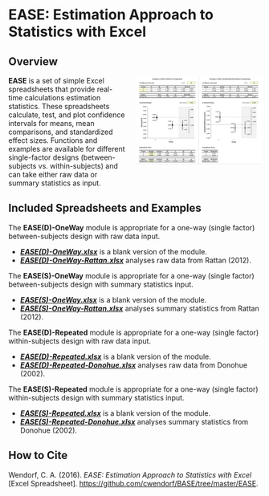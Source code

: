 # EASE: Estimation Approach to Statistics with Excel

## Overview

<img src="EASE.jpg" alt="EASE" align="right" style="padding: 0px 0px 20px 20px;">

**EASE** is a set of simple Excel spreadsheets that provide real-time calculations estimation statistics. These spreadsheets calculate, test, and plot confidence intervals for means, mean comparisons, and standardized effect sizes. Functions and examples are available for different single-factor designs (between-subjects vs. within-subjects) and can take either raw data or summary statistics as input. 

## Included Spreadsheets and Examples

The **EASE(D)-OneWay** module is appropriate for a one-way (single factor) between-subjects design with raw data input.

- [**_EASE(D)-OneWay.xlsx_**](https://github.com/cwendorf/BASE/raw/master/EASE/EASE(D)-OneWay.xlsx) is a blank version of the module.
- [**_EASE(D)-OneWay-Rattan.xlsx_**](https://github.com/cwendorf/BASE/raw/master/EASE/EASE(D)-OneWay-Rattan.xlsx) analyses raw data from Rattan (2012).

The **EASE(S)-OneWay** module is appropriate for a one-way (single factor) between-subjects design with summary statistics input.

- [**_EASE(S)-OneWay.xlsx_**](https://github.com/cwendorf/BASE/raw/master/EASE/EASE(S)-OneWay.xlsx) is a blank version of the module.
- [**_EASE(S)-OneWay-Rattan.xlsx_**](https://github.com/cwendorf/BASE/raw/master/EASE/EASE(S)-OneWay-Rattan.xlsx) analyses summary statistics from Rattan (2012).

The **EASE(D)-Repeated** module is appropriate for a one-way (single factor) within-subjects design with raw data input.

- [**_EASE(D)-Repeated.xlsx_**](https://github.com/cwendorf/BASE/raw/master/EASE/EASE(D)-Repeated.xlsx) is a blank version of the module.
- [**_EASE(D)-Repeated-Donohue.xlsx_**](https://github.com/cwendorf/BASE/raw/master/EASE/EASE(D)-Repeated-Donohue.xlsx) analyses raw data from Donohue (2002).

The **EASE(S)-Repeated** module is appropriate for a one-way (single factor) within-subjects design with summary statistics input.

- [**_EASE(S)-Repeated.xlsx_**](https://github.com/cwendorf/BASE/raw/master/EASE/EASE(S)-Repeated.xlsx) is a blank version of the module.
- [**_EASE(S)-Repeated-Donohue.xlsx_**](https://github.com/cwendorf/BASE/raw/master/EASE/EASE(S)-Repeated-Donohue.xlsx) analyses summary statistics from Donohue (2002).

## How to Cite

Wendorf, C. A. (2016). _EASE: Estimation Approach to Statistics with Excel_ [Excel Spreadsheet]. https://github.com/cwendorf/BASE/tree/master/EASE.
